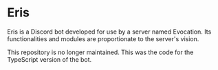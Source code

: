 # Eris
Eris is a Discord bot developed for use by a server named Evocation. Its functionalities and modules are proportionate to the server's vision.

This repository is no longer maintained. This was the code for the TypeScript version of the bot.
